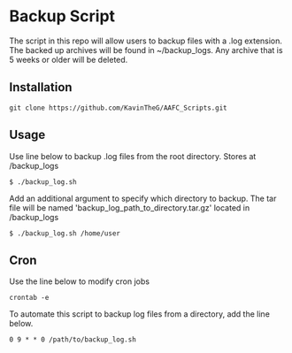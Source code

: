 # Backup Script
The script in this repo will allow users to backup files with a .log extension. The backed up archives will be found in ~/backup_logs. Any archive that is 5 weeks or older will be deleted.  

## Installation 
```
git clone https://github.com/KavinTheG/AAFC_Scripts.git
```

## Usage
Use line below to backup .log files from the root directory. Stores at /backup_logs
```
$ ./backup_log.sh
```
Add an additional argument to specify which directory to backup. The tar file will be named 'backup_log_path_to_directory.tar.gz' located in /backup_logs
```
$ ./backup_log.sh /home/user
```

## Cron
Use the line below to modify cron jobs
```
crontab -e
```

To automate this script to backup log files from a directory, add the line below.
```
0 9 * * 0 /path/to/backup_log.sh
```
